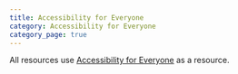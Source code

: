 ```yaml
---
title: Accessibility for Everyone
category: Accessibility for Everyone
category_page: true
---
```


All resources use [Accessibility for Everyone](https://abookapart.com/products/accessibility-for-everyone) as a resource.
